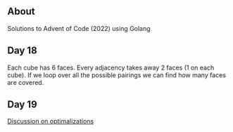 ## About
Solutions to Advent of Code (2022) using Golang

## Day 18
Each cube has 6 faces. Every adjacency takes away 2 faces (1 on each cube). If we loop over all the possible pairings we can find how many faces are covered.

## Day 19
[Discussion on optimalizations](https://old.reddit.com/r/adventofcode/comments/zpy5rm/2022_day_19_what_are_your_insights_and/)
